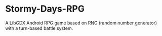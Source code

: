# Stormy-Days-RPG
 A LibGDX Android RPG game based on RNG (random number generator) with a turn-based battle system.
